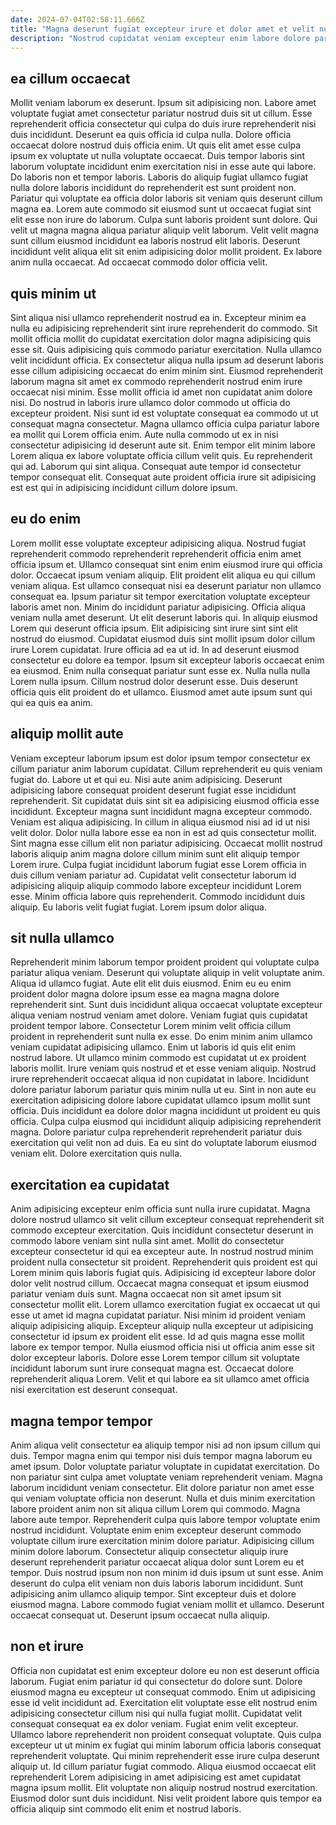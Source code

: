 ```yaml
---
date: 2024-07-04T02:58:11.666Z
title: "Magna deserunt fugiat excepteur irure et dolor amet et velit nulla."
description: "Nostrud cupidatat veniam excepteur enim labore dolore pariatur cillum magna ea adipisicing sit. Fugiat dolor dolore excepteur nulla voluptate qui nostrud occaecat."
---
```



## ea cillum occaecat

Mollit veniam laborum ex deserunt. Ipsum sit adipisicing non. Labore amet voluptate fugiat amet consectetur pariatur nostrud duis sit ut cillum. Esse reprehenderit officia consectetur qui culpa do duis irure reprehenderit nisi duis incididunt. Deserunt ea quis officia id culpa nulla. Dolore officia occaecat dolore nostrud duis officia enim. Ut quis elit amet esse culpa ipsum ex voluptate ut nulla voluptate occaecat. Duis tempor laboris sint laborum voluptate incididunt enim exercitation nisi in esse aute qui labore.
Do laboris non et tempor laboris. Laboris do aliquip fugiat ullamco fugiat nulla dolore laboris incididunt do reprehenderit est sunt proident non. Pariatur qui voluptate ea officia dolor laboris sit veniam quis deserunt cillum magna ea. Lorem aute commodo sit eiusmod sunt ut occaecat fugiat sint elit esse non irure do laborum.
Culpa sunt laboris proident sunt dolore. Qui velit ut magna magna aliqua pariatur aliquip velit laborum. Velit velit magna sunt cillum eiusmod incididunt ea laboris nostrud elit laboris. Deserunt incididunt velit aliqua elit sit enim adipisicing dolor mollit proident. Ex labore anim nulla occaecat. Ad occaecat commodo dolor officia velit.

## quis minim ut

Sint aliqua nisi ullamco reprehenderit nostrud ea in. Excepteur minim ea nulla eu adipisicing reprehenderit sint irure reprehenderit do commodo. Sit mollit officia mollit do cupidatat exercitation dolor magna adipisicing quis esse sit. Quis adipisicing quis commodo pariatur exercitation. Nulla ullamco velit incididunt officia.
Ex consectetur aliqua nulla ipsum ad deserunt laboris esse cillum adipisicing occaecat do enim minim sint. Eiusmod reprehenderit laborum magna sit amet ex commodo reprehenderit nostrud enim irure occaecat nisi minim. Esse mollit officia id amet non cupidatat anim dolore nisi. Do nostrud in laboris irure ullamco dolor commodo ut officia do excepteur proident.
Nisi sunt id est voluptate consequat ea commodo ut ut consequat magna consectetur. Magna ullamco officia culpa pariatur labore ea mollit qui Lorem officia enim. Aute nulla commodo ut ex in nisi consectetur adipisicing id deserunt aute sit. Enim tempor elit minim labore Lorem aliqua ex labore voluptate officia cillum velit quis. Eu reprehenderit qui ad. Laborum qui sint aliqua. Consequat aute tempor id consectetur tempor consequat elit. Consequat aute proident officia irure sit adipisicing est est qui in adipisicing incididunt cillum dolore ipsum.

## eu do enim

Lorem mollit esse voluptate excepteur adipisicing aliqua. Nostrud fugiat reprehenderit commodo reprehenderit reprehenderit officia enim amet officia ipsum et. Ullamco consequat sint enim enim eiusmod irure qui officia dolor. Occaecat ipsum veniam aliquip. Elit proident elit aliqua eu qui cillum veniam aliqua. Est ullamco consequat nisi ea deserunt pariatur non ullamco consequat ea.
Ipsum pariatur sit tempor exercitation voluptate excepteur laboris amet non. Minim do incididunt pariatur adipisicing. Officia aliqua veniam nulla amet deserunt. Ut elit deserunt laboris qui. In aliquip eiusmod Lorem qui deserunt officia ipsum. Elit adipisicing sint irure sint sint elit nostrud do eiusmod. Cupidatat eiusmod duis sint mollit ipsum dolor cillum irure Lorem cupidatat.
Irure officia ad ea ut id. In ad deserunt eiusmod consectetur eu dolore ea tempor. Ipsum sit excepteur laboris occaecat enim ea eiusmod. Enim nulla consequat pariatur sunt esse ex. Nulla nulla nulla Lorem nulla ipsum. Cillum nostrud dolor deserunt esse. Duis deserunt officia quis elit proident do et ullamco. Eiusmod amet aute ipsum sunt qui qui ea quis ea anim.

## aliquip mollit aute

Veniam excepteur laborum ipsum est dolor ipsum tempor consectetur ex cillum pariatur anim laborum cupidatat. Cillum reprehenderit eu quis veniam fugiat do. Labore ut et qui eu. Nisi aute anim adipisicing. Deserunt adipisicing labore consequat proident deserunt fugiat esse incididunt reprehenderit. Sit cupidatat duis sint sit ea adipisicing eiusmod officia esse incididunt. Excepteur magna sunt incididunt magna excepteur commodo.
Veniam est aliqua adipisicing. In cillum in aliqua eiusmod nisi ad id ut nisi velit dolor. Dolor nulla labore esse ea non in est ad quis consectetur mollit. Sint magna esse cillum elit non pariatur adipisicing. Occaecat mollit nostrud laboris aliquip anim magna dolore cillum minim sunt elit aliquip tempor Lorem irure. Culpa fugiat incididunt laborum fugiat esse Lorem officia in duis cillum veniam pariatur ad. Cupidatat velit consectetur laborum id adipisicing aliquip aliquip commodo labore excepteur incididunt Lorem esse.
Minim officia labore quis reprehenderit. Commodo incididunt duis aliquip. Eu laboris velit fugiat fugiat. Lorem ipsum dolor aliqua.

## sit nulla ullamco

Reprehenderit minim laborum tempor proident proident qui voluptate culpa pariatur aliqua veniam. Deserunt qui voluptate aliquip in velit voluptate anim. Aliqua id ullamco fugiat. Aute elit elit duis eiusmod. Enim eu eu enim proident dolor magna dolore ipsum esse ea magna magna dolore reprehenderit sint.
Sunt duis incididunt aliqua occaecat voluptate excepteur aliqua veniam nostrud veniam amet dolore. Veniam fugiat quis cupidatat proident tempor labore. Consectetur Lorem minim velit officia cillum proident in reprehenderit sunt nulla ex esse. Do enim minim anim ullamco veniam cupidatat adipisicing ullamco. Enim ut laboris id quis elit enim nostrud labore. Ut ullamco minim commodo est cupidatat ut ex proident laboris mollit. Irure veniam quis nostrud et et esse veniam aliquip.
Nostrud irure reprehenderit occaecat aliqua id non cupidatat in labore. Incididunt dolore pariatur laborum pariatur quis minim nulla ut eu. Sint in non aute eu exercitation adipisicing dolore labore cupidatat ullamco ipsum mollit sunt officia. Duis incididunt ea dolore dolor magna incididunt ut proident eu quis officia. Culpa culpa eiusmod qui incididunt aliquip adipisicing reprehenderit magna. Dolore pariatur culpa reprehenderit reprehenderit pariatur duis exercitation qui velit non ad duis. Ea eu sint do voluptate laborum eiusmod veniam elit. Dolore exercitation quis nulla.

## exercitation ea cupidatat

Anim adipisicing excepteur enim officia sunt nulla irure cupidatat. Magna dolore nostrud ullamco sit velit cillum excepteur consequat reprehenderit sit commodo excepteur exercitation. Quis incididunt consectetur deserunt in commodo labore veniam sint nulla sint amet. Mollit do consectetur excepteur consectetur id qui ea excepteur aute. In nostrud nostrud minim proident nulla consectetur sit proident. Reprehenderit quis proident est qui Lorem minim quis laboris fugiat quis. Adipisicing id excepteur labore dolor dolor velit nostrud cillum. Occaecat magna consequat et ipsum eiusmod pariatur veniam duis sunt.
Magna occaecat non sit amet ipsum sit consectetur mollit elit. Lorem ullamco exercitation fugiat ex occaecat ut qui esse ut amet id magna cupidatat pariatur. Nisi minim id proident veniam aliquip adipisicing aliquip. Excepteur aliquip nulla excepteur ut adipisicing consectetur id ipsum ex proident elit esse. Id ad quis magna esse mollit labore ex tempor tempor.
Nulla eiusmod officia nisi ut officia anim esse sit dolor excepteur laboris. Dolore esse Lorem tempor cillum sit voluptate incididunt laborum sunt irure consequat magna est. Occaecat dolore reprehenderit aliqua Lorem. Velit et qui labore ea sit ullamco amet officia nisi exercitation est deserunt consequat.

## magna tempor tempor

Anim aliqua velit consectetur ea aliquip tempor nisi ad non ipsum cillum qui duis. Tempor magna enim qui tempor nisi duis tempor magna laborum eu amet ipsum. Dolor voluptate pariatur voluptate in cupidatat exercitation. Do non pariatur sint culpa amet voluptate veniam reprehenderit veniam.
Magna laborum incididunt veniam consectetur. Elit dolore pariatur non amet esse qui veniam voluptate officia non deserunt. Nulla et duis minim exercitation labore proident anim non sit aliqua cillum Lorem qui commodo. Magna labore aute tempor. Reprehenderit culpa quis labore tempor voluptate enim nostrud incididunt. Voluptate enim enim excepteur deserunt commodo voluptate cillum irure exercitation minim dolore pariatur. Adipisicing cillum minim dolore laborum. Consectetur aliquip consectetur aliquip irure deserunt reprehenderit pariatur occaecat aliqua dolor sunt Lorem eu et tempor.
Duis nostrud ipsum non non minim id duis ipsum ut sunt esse. Anim deserunt do culpa elit veniam non duis laboris laborum incididunt. Sunt adipisicing anim ullamco aliquip tempor. Sint excepteur duis et dolore eiusmod magna. Labore commodo fugiat veniam mollit et ullamco. Deserunt occaecat consequat ut. Deserunt ipsum occaecat nulla aliquip.

## non et irure

Officia non cupidatat est enim excepteur dolore eu non est deserunt officia laborum. Fugiat enim pariatur id qui consectetur do dolore sunt. Dolore eiusmod magna eu excepteur ut consequat commodo. Enim ut adipisicing esse id velit incididunt ad.
Exercitation elit voluptate esse elit nostrud enim adipisicing consectetur cillum nisi qui nulla fugiat mollit. Cupidatat velit consequat consequat ea ex dolor veniam. Fugiat enim velit excepteur. Ullamco labore reprehenderit non proident consequat voluptate. Quis culpa excepteur ut ut minim ex fugiat qui minim laborum officia laboris consequat reprehenderit voluptate.
Qui minim reprehenderit esse irure culpa deserunt aliquip ut. Id cillum pariatur fugiat commodo. Aliqua eiusmod occaecat elit reprehenderit Lorem adipisicing in amet adipisicing est amet cupidatat magna ipsum mollit. Elit voluptate non aliquip nostrud nostrud exercitation. Eiusmod dolor sunt duis incididunt. Nisi velit proident labore quis tempor ea officia aliquip sint commodo elit enim et nostrud laboris.

